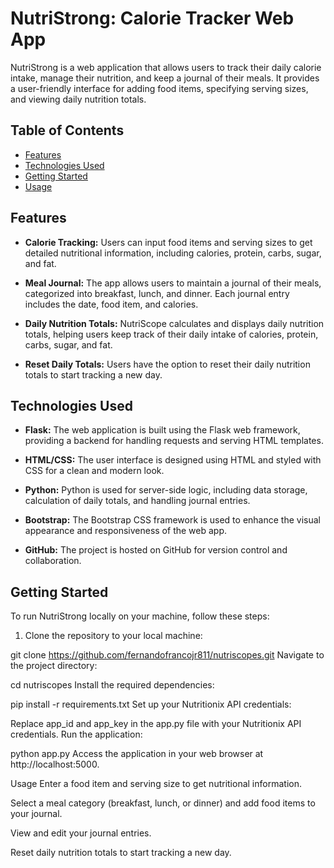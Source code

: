 # NutriStrong: Calorie Tracker Web App

NutriStrong is a web application that allows users to track their daily calorie intake, manage their nutrition, and keep a journal of their meals. It provides a user-friendly interface for adding food items, specifying serving sizes, and viewing daily nutrition totals.

## Table of Contents

- [Features](#features)
- [Technologies Used](#technologies-used)
- [Getting Started](#getting-started)
- [Usage](#usage)

## Features

- **Calorie Tracking:** Users can input food items and serving sizes to get detailed nutritional information, including calories, protein, carbs, sugar, and fat.

- **Meal Journal:** The app allows users to maintain a journal of their meals, categorized into breakfast, lunch, and dinner. Each journal entry includes the date, food item, and calories.

- **Daily Nutrition Totals:** NutriScope calculates and displays daily nutrition totals, helping users keep track of their daily intake of calories, protein, carbs, sugar, and fat.

- **Reset Daily Totals:** Users have the option to reset their daily nutrition totals to start tracking a new day.

## Technologies Used

- **Flask:** The web application is built using the Flask web framework, providing a backend for handling requests and serving HTML templates.

- **HTML/CSS:** The user interface is designed using HTML and styled with CSS for a clean and modern look.

- **Python:** Python is used for server-side logic, including data storage, calculation of daily totals, and handling journal entries.

- **Bootstrap:** The Bootstrap CSS framework is used to enhance the visual appearance and responsiveness of the web app.

- **GitHub:** The project is hosted on GitHub for version control and collaboration.

## Getting Started

To run NutriStrong locally on your machine, follow these steps:

1. Clone the repository to your local machine:

git clone https://github.com/fernandofrancojr811/nutriscopes.git
Navigate to the project directory:

cd nutriscopes
Install the required dependencies:

pip install -r requirements.txt
Set up your Nutritionix API credentials:

Replace app_id and app_key in the app.py file with your Nutritionix API credentials.
Run the application:

python app.py
Access the application in your web browser at http://localhost:5000.

Usage
Enter a food item and serving size to get nutritional information.

Select a meal category (breakfast, lunch, or dinner) and add food items to your journal.

View and edit your journal entries.

Reset daily nutrition totals to start tracking a new day.





